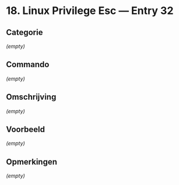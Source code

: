 # 18. Linux Privilege Esc — Entry 32

## Categorie

_(empty)_

## Commando

_(empty)_

## Omschrijving

_(empty)_

## Voorbeeld

_(empty)_

## Opmerkingen

_(empty)_

